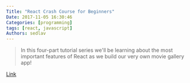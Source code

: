 ```yaml
---
Title: "React Crash Course for Beginners"
Date: 2017-11-05 16:30:46
Categories: [programming]
tags: [react, javascript]
Authors: sedlav
---
```


> In this four-part tutorial series we'll be learning about the most important features of React as we build our very own movie gallery app!

[Link](https://code.tutsplus.com/series/react-crash-course-for-beginners--cms-1204)
